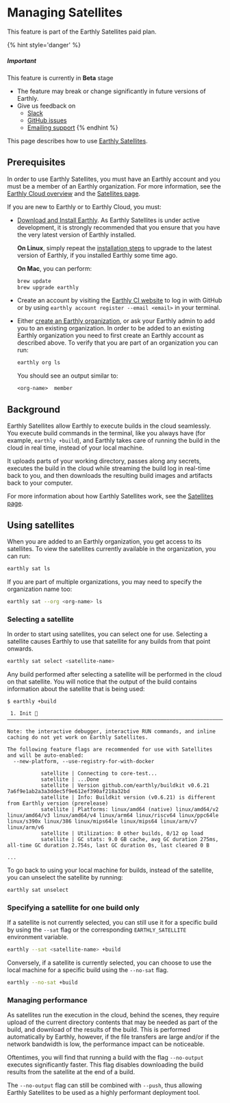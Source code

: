 # Managing Satellites

This feature is part of the Earthly Satellites paid plan.

{% hint style='danger' %}
##### Important

This feature is currently in **Beta** stage

* The feature may break or change significantly in future versions of Earthly.
* Give us feedback on
  * [Slack](https://earthly.dev/slack)
  * [GitHub issues](https://github.com/earthly/earthly/issues)
  * [Emailing support](mailto:support+satellite@earthly.dev)
{% endhint %}

This page describes how to use [Earthly Satellites](../satellites.md).

## Prerequisites

In order to use Earthly Satellites, you must have an Earthly account and you must be a member of an Earthly organization. For more information, see the [Earthly Cloud overview](../overview.md) and the [Satellites page](../satellites.md).

If you are new to Earthly or to Earthly Cloud, you must:

* [Download and Install Earthly](https://earthly.dev/get-earthly). As Earthly Satellites is under active development, it is strongly recommended that you ensure that you have the very latest version of Earthly installed.
  
  **On Linux**, simply repeat the [installation steps](https://earthly.dev/get-earthly) to upgrade to the latest version of Earthly, if you installed Earthly some time ago.
  
  **On Mac**, you can perform:

  ```bash
  brew update
  brew upgrade earthly
  ```
* Create an account by visiting the [Earthly CI website](https://ci.earthly.dev/) to log in with GitHub or by using `earthly account register --email <email>` in your terminal.
* Either [create an Earthly organization](../overview.md), or ask your Earthly admin to add you to an existing organization. In order to be added to an existing Earthly organization you need to first create an Earthly account as described above. To verify that you are part of an organization you can run:
  
  ```bash
  earthly org ls
  ```

  You should see an output similar to:

  ```
  <org-name>  member
  ```

## Background

Earthly Satellites allow Earthly to execute builds in the cloud seamlessly. You execute build commands in the terminal, like you always have (for example, `earthly +build`), and Earthly takes care of running the build in the cloud in real time, instead of your local machine.

It uploads parts of your working directory, passes along any secrets, executes the build in the cloud while streaming the build log in real-time back to you, and then downloads the resulting build images and artifacts back to your computer.

For more information about how Earthly Satellites work, see the [Satellites page](../satellites.md).

## Using satellites

When you are added to an Earthly organization, you get access to its satellites. To view the satellites currently available in the organization, you can run:

```bash
earthly sat ls
```

If you are part of multiple organizations, you may need to specify the organization name too:

```bash
earthly sat --org <org-name> ls
```

### Selecting a satellite

In order to start using satellites, you can select one for use. Selecting a satellite causes Earthly to use that satellite for any builds from that point onwards.

```bash
earthly sat select <satellite-name>
```

Any build performed after selecting a satellite will be performed in the cloud on that satellite. You will notice that the output of the build contains information about the satellite that is being used:

```
$ earthly +build

 1. Init 🚀
————————————————————————————————————————————————————————————————————————————————

Note: the interactive debugger, interactive RUN commands, and inline caching do not yet work on Earthly Satellites.

The following feature flags are recommended for use with Satellites and will be auto-enabled:
  --new-platform, --use-registry-for-with-docker

           satellite | Connecting to core-test...
           satellite | ...Done
           satellite | Version github.com/earthly/buildkit v0.6.21 7a6f9e1ab2a3a3ddec5f9e612ef390af218a32bd
           satellite | Info: Buildkit version (v0.6.21) is different from Earthly version (prerelease)
           satellite | Platforms: linux/amd64 (native) linux/amd64/v2 linux/amd64/v3 linux/amd64/v4 linux/arm64 linux/riscv64 linux/ppc64le linux/s390x linux/386 linux/mips64le linux/mips64 linux/arm/v7 linux/arm/v6
           satellite | Utilization: 0 other builds, 0/12 op load
           satellite | GC stats: 9.0 GB cache, avg GC duration 275ms, all-time GC duration 2.754s, last GC duration 0s, last cleared 0 B

...
```

To go back to using your local machine for builds, instead of the satellite, you can unselect the satellite by running:

```bash
earthly sat unselect
```

### Specifying a satellite for one build only

If a satellite is not currently selected, you can still use it for a specific build by using the `--sat` flag or the corresponding `EARTHLY_SATELLITE` environment variable.

```bash
earthly --sat <satellite-name> +build
```

Conversely, if a satellite is currently selected, you can choose to use the local machine for a specific build using the `--no-sat` flag.

```bash
earthly --no-sat +build
```

### Managing performance

As satellites run the execution in the cloud, behind the scenes, they require upload of the current directory contents that may be needed as part of the build, and download of the results of the build. This is performed automatically by Earthly, however, if the file transfers are large and/or if the network bandwidth is low, the performance impact can be noticeable.

Oftentimes, you will find that running a build with the flag `--no-output` executes significantly faster. This flag disables downloading the build results from the satellite at the end of a build.

The `--no-output` flag can still be combined with `--push`, thus allowing Earthly Satellites to be used as a highly performant deployment tool.
